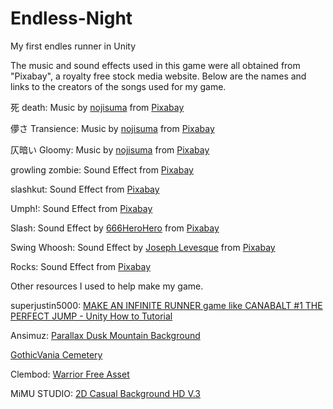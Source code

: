 # Endless-Night
My first endles runner in Unity

The music and sound effects used in this game were all obtained from "Pixabay", a royalty free stock media website. Below are the names and links to the creators of the songs used for my game.

死 death:
Music by <a href="https://pixabay.com/users/nojisuma-23737290/?utm_source=link-attribution&utm_medium=referral&utm_campaign=music&utm_content=113413">nojisuma</a> from <a href="https://pixabay.com/music//?utm_source=link-attribution&utm_medium=referral&utm_campaign=music&utm_content=113413">Pixabay</a>

儚さ Transience:
Music by <a href="https://pixabay.com/users/nojisuma-23737290/?utm_source=link-attribution&utm_medium=referral&utm_campaign=music&utm_content=178315">nojisuma</a> from <a href="https://pixabay.com//?utm_source=link-attribution&utm_medium=referral&utm_campaign=music&utm_content=178315">Pixabay</a>

仄暗い Gloomy:
Music by <a href="https://pixabay.com/users/nojisuma-23737290/?utm_source=link-attribution&utm_medium=referral&utm_campaign=music&utm_content=173144">nojisuma</a> from <a href="https://pixabay.com//?utm_source=link-attribution&utm_medium=referral&utm_campaign=music&utm_content=173144">Pixabay</a>

growling zombie:
Sound Effect from <a href="https://pixabay.com/sound-effects/?utm_source=link-attribution&utm_medium=referral&utm_campaign=music&utm_content=104988">Pixabay</a>

slashkut:
Sound Effect from <a href="https://pixabay.com/sound-effects/?utm_source=link-attribution&utm_medium=referral&utm_campaign=music&utm_content=108175">Pixabay</a>

Umph!:
Sound Effect from <a href="https://pixabay.com/sound-effects/?utm_source=link-attribution&utm_medium=referral&utm_campaign=music&utm_content=47201">Pixabay</a>

Slash:
Sound Effect by <a href="https://pixabay.com/users/666herohero-25759907/?utm_source=link-attribution&utm_medium=referral&utm_campaign=music&utm_content=21834">666HeroHero</a> from <a href="https://pixabay.com/sound-effects//?utm_source=link-attribution&utm_medium=referral&utm_campaign=music&utm_content=21834">Pixabay</a>

Swing Whoosh:
Sound Effect by <a href="https://pixabay.com/users/jofae-2612324/?utm_source=link-attribution&utm_medium=referral&utm_campaign=music&utm_content=110410">Joseph Levesque</a> from <a href="https://pixabay.com//?utm_source=link-attribution&utm_medium=referral&utm_campaign=music&utm_content=110410">Pixabay</a>

Rocks:
Sound Effect from <a href="https://pixabay.com/sound-effects/?utm_source=link-attribution&utm_medium=referral&utm_campaign=music&utm_content=6129">Pixabay</a>


Other resources I used to help make my game.

superjustin5000:
<a href="https://www.youtube.com/watch?v=yshKlol5pHM&list=PL6ynPcXXvDY-dMil96IHEI8wvHO3MmQc1">MAKE AN INFINITE RUNNER game like CANABALT #1 THE PERFECT JUMP - Unity How to Tutorial</a>

Ansimuz:
<a href="https://assetstore.unity.com/packages/2d/textures-materials/tiles/parallax-dusk-mountain-background-53403">Parallax Dusk Mountain Background</a>

<a href="https://assetstore.unity.com/packages/2d/characters/gothicvania-cemetery-120509">GothicVania Cemetery</a>

Clembod:
<a href="https://assetstore.unity.com/packages/2d/characters/warrior-free-asset-195707">Warrior Free Asset</a>

MiMU STUDIO:
<a href="https://assetstore.unity.com/packages/2d/textures-materials/tiles/2d-casual-background-hd-v-3-86562">2D Casual Background HD V.3</a>
